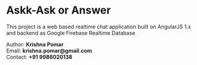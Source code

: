 <h1>
Askk-Ask or Answer
</h1>
<p>
This project is a web based realtime chat application built on AngularJS 1.x and backend as Google Firebase Realtime Database
</p>
<p>
Author: <b>Krishna Pomar</b><br>
Email: <b>krishna.pomar@gmail.com</b><br>
Contact: <b>+91 9986020138</b> <br>
</p>

